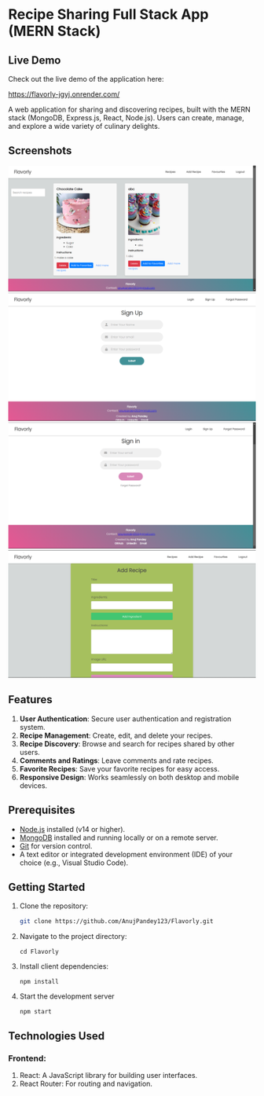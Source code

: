 # Recipe Sharing Full Stack App (MERN Stack)
## Live Demo

Check out the live demo of the application here:

https://flavorly-jgyj.onrender.com/


A web application for sharing and discovering recipes, built with the MERN stack (MongoDB, Express.js, React, Node.js). Users can create, manage, and explore a wide variety of culinary delights.

## Screenshots

![Screenshot1](./home.png)
![Screenshot2](./register.png)
![Screenshot3](./login.png)
![Screenshot4](./addrecipe.png)

## Features

1. **User Authentication**: Secure user authentication and registration system.
2. **Recipe Management**: Create, edit, and delete your recipes.
3. **Recipe Discovery**: Browse and search for recipes shared by other users.
4. **Comments and Ratings**: Leave comments and rate recipes.
5. **Favorite Recipes**: Save your favorite recipes for easy access.
6. **Responsive Design**: Works seamlessly on both desktop and mobile devices.

## Prerequisites

- [Node.js](https://nodejs.org/) installed (v14 or higher).
- [MongoDB](https://www.mongodb.com/) installed and running locally or on a remote server.
- [Git](https://git-scm.com/) for version control.
- A text editor or integrated development environment (IDE) of your choice (e.g., Visual Studio Code).

## Getting Started

1. Clone the repository:

   ```bash
   git clone https://github.com/AnujPandey123/Flavorly.git
2. Navigate to the project directory:

       cd Flavorly   


4. Install client dependencies:

       npm install 


5. Start the development server

       npm start

## Technologies Used
  ### Frontend:
  
  1. React: A JavaScript library for building user interfaces.
  2. React Router: For routing and navigation.

  

